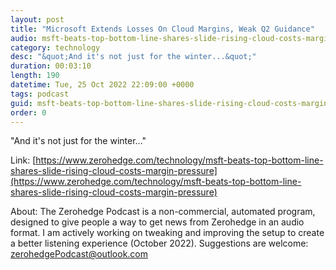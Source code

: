 ```yaml
---
layout: post
title: "Microsoft Extends Losses On Cloud Margins, Weak Q2 Guidance"
audio: msft-beats-top-bottom-line-shares-slide-rising-cloud-costs-margin-pressure-1
category: technology
desc: "&quot;And it's not just for the winter...&quot;"
duration: 00:03:10
length: 190
datetime: Tue, 25 Oct 2022 22:09:00 +0000
tags: podcast
guid: msft-beats-top-bottom-line-shares-slide-rising-cloud-costs-margin-pressure-0
order: 0
---
```

&quot;And it's not just for the winter...&quot;

Link: [https://www.zerohedge.com/technology/msft-beats-top-bottom-line-shares-slide-rising-cloud-costs-margin-pressure](https://www.zerohedge.com/technology/msft-beats-top-bottom-line-shares-slide-rising-cloud-costs-margin-pressure)

About: The Zerohedge Podcast is a non-commercial, automated program, designed to give people a way to get news from Zerohedge in an audio format.  I am actively working on tweaking and improving the setup to create a better listening experience (October 2022).  Suggestions are welcome: [zerohedgePodcast@outlook.com](mailto:zerohedgePodcast@outlook.com)